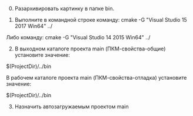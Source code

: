 0) Разархивировать картинку в папке bin.


1) Выполните в командной строке команду: cmake -G "Visual Studio 15 2017 Win64" ../


Либо команду: cmake -G "Visual Studio 14 2015 Win64" ../


2) В выходном каталоге проекта main (ПКМ-свойства-общие) установите значение:


$(ProjectDir)/../bin


В рабочем каталоге проекта main (ПКМ-свойства-отладка) установите значение:


$(ProjectDir)/../bin


3) Назначить автозагружаемым проектом main
